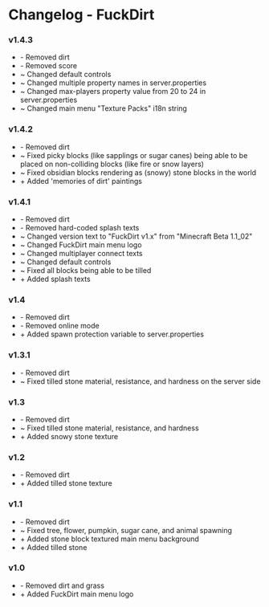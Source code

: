 # Changelog - FuckDirt

### v1.4.3
- \- Removed dirt
- \- Removed score
- \~ Changed default controls
- \~ Changed multiple property names in server.properties
- \~ Changed max-players property value from 20 to 24 in server.properties
- \~ Changed main menu "Texture Packs" i18n string

### v1.4.2
- \- Removed dirt
- \~ Fixed picky blocks (like sapplings or sugar canes) being able to be placed on non-colliding blocks (like fire or snow layers)
- \~ Fixed obsidian blocks rendering as (snowy) stone blocks in the world
- \+ Added 'memories of dirt' paintings

### v1.4.1
- \- Removed dirt
- \- Removed hard-coded splash texts
- \~ Changed version text to "FuckDirt v1.x" from "Minecraft Beta 1.1_02"
- \~ Changed FuckDirt main menu logo
- \~ Changed multiplayer connect texts
- \~ Changed default controls
- \~ Fixed all blocks being able to be tilled
- \+ Added splash texts

### v1.4
- \- Removed dirt
- \- Removed online mode
- \+ Added spawn protection variable to server.properties

### v1.3.1
- \- Removed dirt
- \~ Fixed tilled stone material, resistance, and hardness on the server side

### v1.3
- \- Removed dirt
- \~ Fixed tilled stone material, resistance, and hardness
- \+ Added snowy stone texture

### v1.2
- \- Removed dirt
- \+ Added tilled stone texture

### v1.1
- \- Removed dirt
- \~ Fixed tree, flower, pumpkin, sugar cane, and animal spawning
- \+ Added stone block textured main menu background
- \+ Added tilled stone 

### v1.0
- \- Removed dirt and grass
- \+ Added FuckDirt main menu logo
